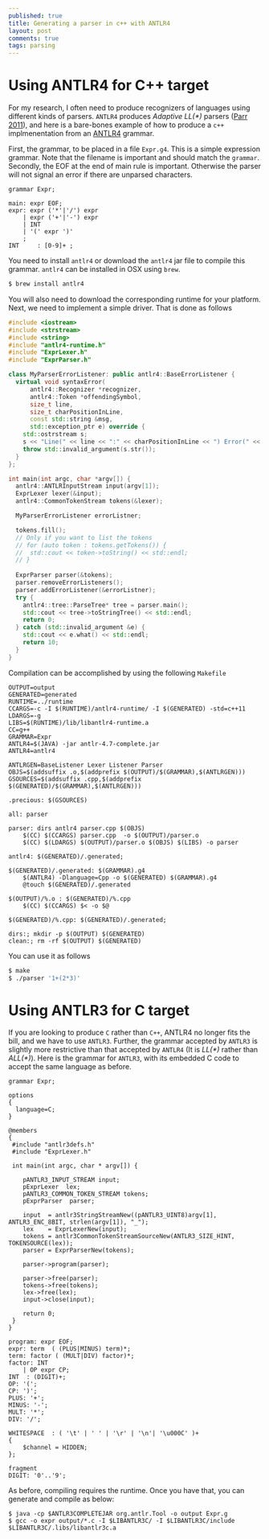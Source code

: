 ```yaml
---
published: true
title: Generating a parser in c++ with ANTLR4
layout: post
comments: true
tags: parsing
---
```


# Using ANTLR4 for C++ target

For my research, I often need to produce recognizers of languages using different kinds of parsers.
`ANTLR4` produces _Adaptive LL(*)_ parsers ([Parr 2011](/references#parr2011ll)), and here is a bare-bones example of how to produce a `c++` implmenentation from an [ANTLR4](http://www.antlr4.org/) grammar.

First, the grammar, to be placed in a file `Expr.g4`. This is a simple expression grammar. Note that the filename is important and should match the `grammar`. Secondly, the EOF at the end of main rule is important. Otherwise the parser will not signal an error if there are unparsed characters.

```ebnf
grammar Expr;

main: expr EOF;
expr: expr ('*'|'/') expr
    | expr ('+'|'-') expr
    | INT
    | '(' expr ')'
    ;
INT     : [0-9]+ ;
```
You need to install `antlr4` or download the `antlr4` jar file to compile this grammar. `antlr4` can be installed in OSX using `brew`.
```bash
$ brew install antlr4
```
You will also need to download the corresponding runtime for your platform.
Next, we need to implement a simple driver. That is done as follows
```cpp
#include <iostream>
#include <strstream>
#include <string>
#include "antlr4-runtime.h"
#include "ExprLexer.h"
#include "ExprParser.h"

class MyParserErrorListener: public antlr4::BaseErrorListener {
  virtual void syntaxError(
      antlr4::Recognizer *recognizer,
      antlr4::Token *offendingSymbol,
      size_t line,
      size_t charPositionInLine,
      const std::string &msg,
      std::exception_ptr e) override {
    std::ostrstream s;
    s << "Line(" << line << ":" << charPositionInLine << ") Error(" << msg << ")";
    throw std::invalid_argument(s.str());
  }
};

int main(int argc, char *argv[]) {
  antlr4::ANTLRInputStream input(argv[1]);
  ExprLexer lexer(&input);
  antlr4::CommonTokenStream tokens(&lexer);

  MyParserErrorListener errorListner;

  tokens.fill();
  // Only if you want to list the tokens
  // for (auto token : tokens.getTokens()) {
  //  std::cout << token->toString() << std::endl;
  // }
  
  ExprParser parser(&tokens);
  parser.removeErrorListeners();
  parser.addErrorListener(&errorListner);
  try {
    antlr4::tree::ParseTree* tree = parser.main();
    std::cout << tree->toStringTree() << std::endl;
    return 0;
  } catch (std::invalid_argument &e) {
    std::cout << e.what() << std::endl;
    return 10;
  }
}
```
Compilation can be accomplished by using the following `Makefile`
```make
OUTPUT=output
GENERATED=generated
RUNTIME=../runtime
CCARGS=-c -I $(RUNTIME)/antlr4-runtime/ -I $(GENERATED) -std=c++11	
LDARGS=-g
LIBS=$(RUNTIME)/lib/libantlr4-runtime.a
CC=g++
GRAMMAR=Expr
ANTLR4=$(JAVA) -jar antlr-4.7-complete.jar
ANTLR4=antlr4

ANTLRGEN=BaseListener Lexer Listener Parser 
OBJS=$(addsuffix .o,$(addprefix $(OUTPUT)/$(GRAMMAR),$(ANTLRGEN)))
GSOURCES=$(addsuffix .cpp,$(addprefix $(GENERATED)/$(GRAMMAR),$(ANTLRGEN)))

.precious: $(GSOURCES)

all: parser

parser: dirs antlr4 parser.cpp $(OBJS)
	$(CC) $(CCARGS) parser.cpp  -o $(OUTPUT)/parser.o 
	$(CC) $(LDARGS) $(OUTPUT)/parser.o $(OBJS) $(LIBS) -o parser

antlr4: $(GENERATED)/.generated;
 
$(GENERATED)/.generated: $(GRAMMAR).g4
	$(ANTLR4) -Dlanguage=Cpp -o $(GENERATED) $(GRAMMAR).g4
	@touch $(GENERATED)/.generated

$(OUTPUT)/%.o : $(GENERATED)/%.cpp
	$(CC) $(CCARGS) $< -o $@

$(GENERATED)/%.cpp: $(GENERATED)/.generated;

dirs:; mkdir -p $(OUTPUT) $(GENERATED) 
clean:; rm -rf $(OUTPUT) $(GENERATED)
```
You can use it as follows
```bash
$ make
$ ./parser '1+(2*3)'
```

# Using ANTLR3 for C target

If you are looking to produce `C` rather than `C++`, ANTLR4 no longer fits the bill, and we have to use `ANTLR3`. Further, the grammar accepted by `ANTLR3` is slightly more restrictive than that accepted by `ANTLR4` (It is _LL(*)_ rather than _ALL(*)_). Here is the grammar for `ANTLR3`, with its embedded C code to accept the same language as before.
```ebnf
grammar Expr;

options
{
  language=C;
}

@members
{
 #include "antlr3defs.h"
 #include "ExprLexer.h"

 int main(int argc, char * argv[]) {

    pANTLR3_INPUT_STREAM input;
    pExprLexer  lex;
    pANTLR3_COMMON_TOKEN_STREAM tokens;
    pExprParser  parser;

    input  = antlr3StringStreamNew((pANTLR3_UINT8)argv[1], ANTLR3_ENC_8BIT, strlen(argv[1]), "_");
    lex    = ExprLexerNew(input);
    tokens = antlr3CommonTokenStreamSourceNew(ANTLR3_SIZE_HINT, TOKENSOURCE(lex));
    parser = ExprParserNew(tokens);

    parser->program(parser);

    parser->free(parser);
    tokens->free(tokens);
    lex->free(lex);
    input->close(input);

    return 0;
 }
}

program: expr EOF;
expr: term  ( (PLUS|MINUS) term)*;
term: factor ( (MULT|DIV) factor)*;
factor: INT
    | OP expr CP;
INT  : (DIGIT)+;
OP: '(';
CP: ')';
PLUS: '+';
MINUS: '-';
MULT: '*';
DIV: '/';

WHITESPACE  : ( '\t' | ' ' | '\r' | '\n'| '\u000C' )+
{
    $channel = HIDDEN;
};

fragment
DIGIT: '0'..'9';
```
As before, compiling requires the runtime. Once you have that, you can generate and compile as below:
```shell
$ java -cp $ANTLR3COMPLETEJAR org.antlr.Tool -o output Expr.g
$ gcc -o expr output/*.c -I $LIBANTLR3C/ -I $LIBANTLR3C/include $LIBANTLR3C/.libs/libantlr3c.a
```
